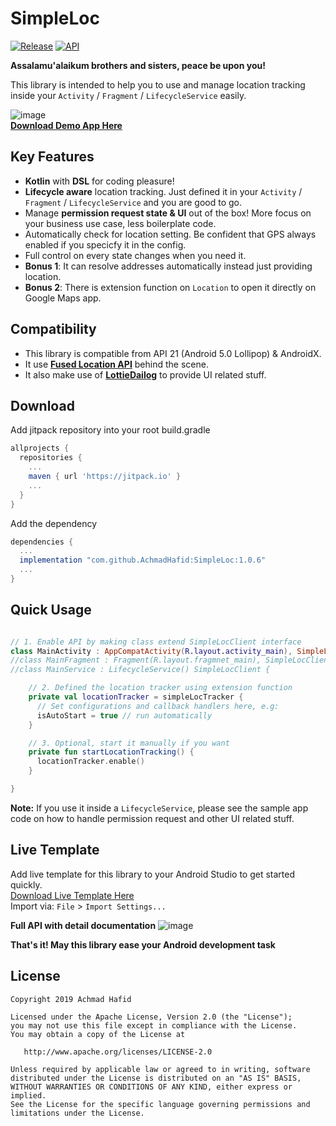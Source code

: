 # SimpleLoc

[![Release](https://jitpack.io/v/AchmadHafid/SimpleLoc.svg)](https://jitpack.io/#AchmadHafid/SimpleLoc)
[![API](https://img.shields.io/badge/API-21%2B-brightgreen.svg?style=flat)](https://android-arsenal.com/api?level=21)

**Assalamu'alaikum brothers and sisters, peace be upon you!**

This library is intended to help you to use and manage location tracking inside your `Activity` / `Fragment` / `LifecycleService` easily.


![image](https://drive.google.com/uc?export=download&id=1rXcO_5b3zFFF-ztLOp82Yzc4kAlMU4sg)
<br />
[**Download Demo App Here**](https://github.com/AchmadHafid/SimpleLoc/releases/download/v1.0.3/SimpleLoc_v1.0.3_Demo.apk)


Key Features
--------
* __Kotlin__ with __DSL__ for coding pleasure!
* __Lifecycle aware__ location tracking. Just defined it in your `Activity` / `Fragment` / `LifecycleService` and you are good to go.
* Manage __permission request state & UI__ out of the box! More focus on your business use case, less boilerplate code.
* Automatically check for location setting. Be confident that GPS always enabled if you specicfy it in the config.
* Full control on every state changes when you need it.
* __Bonus 1__: It can resolve addresses automatically instead just providing location.
* __Bonus 2__: There is extension function on `Location` to open it directly on Google Maps app.



Compatibility
-------------

* This library is compatible from API 21 (Android 5.0 Lollipop) & AndroidX. <br />
* It use [**Fused Location API**](https://developers.google.com/location-context/fused-location-provider) behind the scene. <br />
* It also make use of [**LottieDailog**](https://github.com/AchmadHafid/LottieDialog) to provide UI related stuff.


Download
--------


Add jitpack repository into your root build.gradle

```groovy
allprojects {
  repositories {
    ...
    maven { url 'https://jitpack.io' }
    ...
  }
}
```

Add the dependency

```groovy
dependencies {
  ...
  implementation "com.github.AchmadHafid:SimpleLoc:1.0.6"
  ...
}
```


Quick Usage
-----------

```kotlin

// 1. Enable API by making class extend SimpleLocClient interface
class MainActivity : AppCompatActivity(R.layout.activity_main), SimpleLocClient {
//class MainFragment : Fragment(R.layout.fragmnet_main), SimpleLocClient {
//class MainService : LifecycleService() SimpleLocClient {

    // 2. Defined the location tracker using extension function
    private val locationTracker = simpleLocTracker {
      // Set configurations and callback handlers here, e.g:
      isAutoStart = true // run automatically
    }

    // 3. Optional, start it manually if you want
    private fun startLocationTracking() {
      locationTracker.enable()
    }

}
```

__Note:__ If you use it inside a `LifecycleService`, please see the sample app code on how to handle permission request and other UI related stuff.


Live Template
-----------
Add live template for this library to your Android Studio to get started quickly. <br />
[Download Live Template Here](https://github.com/AchmadHafid/SimpleLoc/releases/download/v1.0.3/SimpleLoc_v1.0.3_LiveTemplate.zip)
<br />
Import via: `File` > `Import Settings...` <br />

**Full API with detail documentation**
![image](https://drive.google.com/uc?export=download&id=1AZ-LsCzRMdZgOwzmbT1MhpKaYyvG9rdp)
<br />


__That's it! May this library ease your Android development task__


License
-------

    Copyright 2019 Achmad Hafid

    Licensed under the Apache License, Version 2.0 (the "License");
    you may not use this file except in compliance with the License.
    You may obtain a copy of the License at

       http://www.apache.org/licenses/LICENSE-2.0

    Unless required by applicable law or agreed to in writing, software
    distributed under the License is distributed on an "AS IS" BASIS,
    WITHOUT WARRANTIES OR CONDITIONS OF ANY KIND, either express or implied.
    See the License for the specific language governing permissions and
    limitations under the License.

